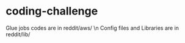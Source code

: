# coding-challenge

Glue jobs codes are in reddit/aws/ \n
Config files and Libraries are in reddit/lib/
